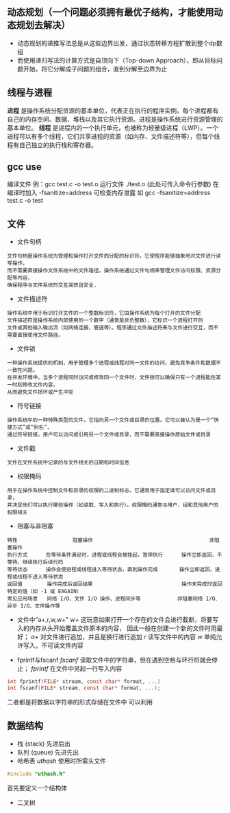 ## 动态规划（一个问题必须拥有最优子结构，才能使用动态规划去解决）
- 动态规划的递推写法总是从这些边界出发，通过状态转移方程扩散到整个dp数组
- 而使用递归写法的计算方式是自顶向下（Top-down Approach），即从目标问题开始，将它分解成子问题的组合，直到分解至边界为止

## 线程与进程

**进程** 是操作系统分配资源的基本单位，代表正在执行的程序实例。每个进程都有自己的内存空间、数据、堆栈以及其它执行资源。进程是操作系统进行资源管理的基本单位。
**线程** 是进程内的一个执行单元，也被称为轻量级进程（LWP）。一个进程可以有多个线程，它们共享进程的资源（如内存、文件描述符等），但每个线程有自己独立的执行栈和寄存器。

## gcc use
编译文件 例：gcc test.c -o test.o
运行文件 ./test.o (此处可传入命令行参数)
在编译时加入 -fsanitize=address 可检查内存泄露 如 gcc -fsanitize=address test.c -o test

## 文件
- 文件句柄
```
文件句柄是操作系统为管理和操作打开文件而分配的标识符。它使程序能够抽象地对文件进行读写操作，  
而不需要直接操作文件系统中的文件路径。操作系统通过文件句柄来管理文件访问权限、资源分配等内容，  
确保程序与文件系统的交互高效且安全.
```

- 文件描述符
```
操作系统中用于标识打开文件的一个整数标识符，它由操作系统为每个打开的文件分配  
文件描述符是操作系统内部使用的一个数字（通常是非负整数），它标识一个进程打开的  
文件或其他输入输出流（如网络连接、管道等）。程序通过文件描述符来与文件进行交互，而不需要直接使用文件路径。
```

- 文件锁
```
一种操作系统提供的机制，用于管理多个进程或线程对同一文件的访问，避免竞争条件和数据不一致性问题。  
在并发环境中，当多个进程同时访问或修改同一个文件时，文件锁可以确保只有一个进程能在某一时刻修改文件内容，
从而避免文件损坏或产生冲突

```
- 符号链接
```
操作系统中的一种特殊类型的文件，它指向另一个文件或目录的位置。它可以被认为是一个“快捷方式”或“别名”，
通过符号链接，用户可以访问或引用另一个文件或目录，而不需要直接操作原始文件或目录

```
- 文件戳
```
文件在文件系统中记录的与文件相关的日期和时间信息

```
- 权限掩码
```
用于在操作系统中控制文件和目录的权限的二进制标志。它通常用于指定谁可以访问文件或目录，  
并决定他们可以执行哪些操作（如读取、写入和执行）。权限掩码通常与用户、组和其他用户的权限相关

```
- 阻塞与非阻塞
```
特性                  阻塞操作                                      非阻塞操作
执行方式      在等待条件满足时，进程或线程会被挂起，暂停执行      操作立即返回，不等待，继续执行后续代码
等待状态      操作会使进程或线程进入等待状态，直到操作完成       操作立即返回，进程或线程不进入等待状态
返回值        操作完成后返回结果                             操作未完成时返回特定的值（如 -1 或 EAGAIN）
常见应用场景   网络 I/O、文件 I/O 操作、进程同步等            非阻塞网络 I/O、异步 I/O、文件操作等

```
- 文件中“a+,r,w,w+"
*w+* 这玩意如果打开一个存在的文件会进行截断，将要写入的内存从头开始覆盖文件原本的内容，
因此一般在创建一个新的文件时用最好；
*a+* 对文件进行追加，并且是换行进行追加
*r* 读写文件中的内容
*w* 单纯允许写入，不可读文件内容

- fprintf与fscanf
*fscanf* 读取文件中的字符串，但在遇到空格与环行符就会停止；
*fprintf* 在文件中另起一行写入内容
```c
int fprintf(FILE* stream, const char* format, ...)
int fscanf(FILE* stream, const char* format, ...);
```
二者都是将数据以字符串的形式存储在文件中
可以利用

## 数据结构
- 栈 (stack)
先进后出
- 队列 (queue)
先进先出
- 哈希表
*uthash* 使用时所需头文件
```c
#include "uthash.h"
```
首先要定义一个结构体

- 二叉树